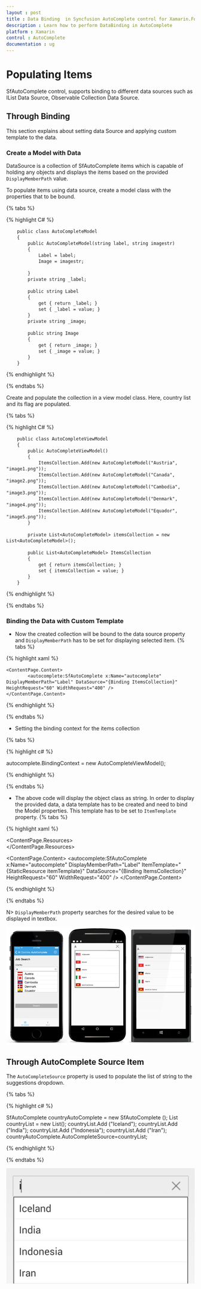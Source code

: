 ```yaml
---
layout : post
title : Data Binding  in Syncfusion AutoComplete control for Xamarin.Forms
description : Learn how to perform DataBinding in AutoComplete
platform : Xamarin
control : AutoComplete
documentation : ug
---
```


# Populating Items

SfAutoComplete control, supports binding to different data sources such as IList Data Source, Observable Collection Data Source. 

## Through Binding

This section explains about setting data Source and applying custom template to the data.

### Create a Model with Data

DataSource is a collection of SfAutoComplete items which is capable of holding any objects and displays the items based on the provided `DisplayMemberPath` value.

To populate items using data source, create a model class with the properties that to be bound.

{% tabs %}

{% highlight C# %}

     	public class AutoCompleteModel
		{
			public AutoCompleteModel(string label, string imagestr)
			{
				Label = label;
				Image = imagestr;

			}
		 	private string _label;

			public string Label
			{
				get { return _label; }
				set { _label = value; }
			}
			private string _image;

			public string Image
			{
				get { return _image; }
				set { _image = value; }
			}
		}

{% endhighlight %}

{% endtabs %}

Create and populate the collection in a view model class. Here, country list and its flag are populated. 

{% tabs %}

{% highlight C# %}

	    public class AutoCompleteViewModel
		{
			public AutoCompleteViewModel()
			{
				ItemsCollection.Add(new AutoCompleteModel("Austria", "image1.png"));
				ItemsCollection.Add(new AutoCompleteModel("Canada",  "image2.png"));
				ItemsCollection.Add(new AutoCompleteModel("Cambodia", "image3.png"));
				ItemsCollection.Add(new AutoCompleteModel("Denmark", "image4.png"));
				ItemsCollection.Add(new AutoCompleteModel("Equador", "image5.png"));
			}

			private List<AutoCompleteModel> itemsCollection = new List<AutoCompleteModel>();

			public List<AutoCompleteModel> ItemsCollection
			{
				get { return itemsCollection; }
				set { itemsCollection = value; }
			}
		}

{% endhighlight %}

{% endtabs %}


### Binding the Data with Custom Template

* Now the created collection will be bound to the data source property and `DisplayMemberPath` has to be set for displaying selected item.
{% tabs %}

{% highlight xaml %}
	
    <ContentPage.Content>
			<autocomplete:SfAutoComplete x:Name="autocomplete" DisplayMemberPath="Label" DataSource="{Binding ItemsCollection}" HeightRequest="60" WidthRequest="400" />
	</ContentPage.Content>
	
{% endhighlight %}

{% endtabs %}

* Setting the binding context for the items collection

{% tabs %}

{% highlight c# %}

autocomplete.BindingContext = new AutoCompleteViewModel();
	 
{% endhighlight %}

{% endtabs %}

* The above code will display the object class as string. In order to display the provided data, a data template has to be created and need to bind the Model properties. This template has to be set to `ItemTemplate` property.
{% tabs %}

{% highlight xaml %}

<ContentPage.Resources>
   <ResourceDictionary>
     	<DataTemplate x:Key="itemTemplate">
       	 <StackLayout Orientation="Horizontal">
        	<Image Source="{Binding Image}" HeightRequest="50" WidthRequest="50" Aspect="AspectFit"/>
            <Label Text="{Binding Label}" TextColor="Black"/>            
         </StackLayout>
      </DataTemplate>
   </ResourceDictionary>
</ContentPage.Resources>
	
<ContentPage.Content>
     <autocomplete:SfAutoComplete x:Name="autocomplete" DisplayMemberPath="Label" ItemTemplate="{StaticResource itemTemplate}" DataSource="{Binding ItemsCollection}" HeightRequest="60" WidthRequest="400" />
</ContentPage.Content>
	
{% endhighlight %}

{% endtabs %}

N> `DisplayMemberPath` property searches for the desired value to be displayed in textbox.

![](images/autocompleteitemsource.png)

## Through AutoComplete Source Item

The `AutoCompleteSource` property is used to populate the list of string to the suggestions dropdown.

{% tabs %}
	
{% highlight c# %}

SfAutoComplete countryAutoComplete = new SfAutoComplete ();
List<String> countryList = new List<String>(); 
countryList.Add ("Iceland");
countryList.Add ("India");
countryList.Add ("Indonesia");
countryList.Add ("Iran");
countryAutoComplete.AutoCompleteSource=countryList;
	 
{% endhighlight %}

{% endtabs %}

	
![](images/autocompletesource.png)